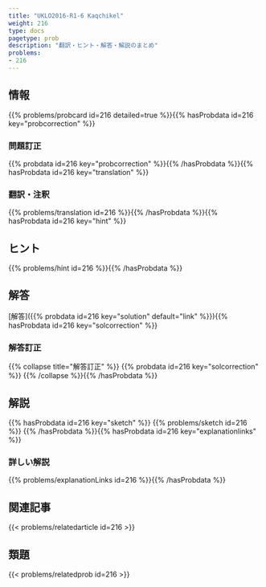 ```yaml
---
title: "UKLO2016-R1-6 Kaqchikel"
weight: 216
type: docs
pagetype: prob
description: "翻訳・ヒント・解答・解説のまとめ"
problems: 
- 216
---
```


## 情報

{{% problems/probcard id=216 detailed=true %}}{{% hasProbdata id=216 key="probcorrection" %}}

### 問題訂正

{{% probdata id=216 key="probcorrection" %}}{{% /hasProbdata %}}{{% hasProbdata id=216 key="translation" %}}

### 翻訳・注釈

{{% problems/translation id=216 %}}{{% /hasProbdata %}}{{% hasProbdata id=216 key="hint" %}}

## ヒント

{{% problems/hint id=216 %}}{{% /hasProbdata %}}

## 解答

[解答]({{% probdata id=216 key="solution" default="link" %}}){{% hasProbdata id=216 key="solcorrection" %}}

### 解答訂正

{{% collapse title="解答訂正" %}}
{{% probdata id=216 key="solcorrection" %}}
{{% /collapse %}}{{% /hasProbdata %}}

## 解説

{{% hasProbdata id=216 key="sketch" %}}
{{% problems/sketch id=216 %}}
{{% /hasProbdata %}}{{% hasProbdata id=216 key="explanationlinks" %}}

### 詳しい解説

{{% problems/explanationLinks id=216 %}}{{% /hasProbdata %}}

## 関連記事

{{< problems/relatedarticle id=216 >}}

## 類題

{{< problems/relatedprob id=216 >}}
